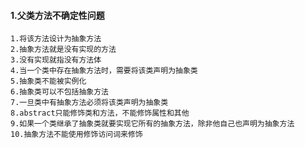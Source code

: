 #### 1.父类方法不确定性问题

    1.将该方法设计为抽象方法
    2.抽象方法就是没有实现的方法
    3.没有实现就指没有方法体
    4.当一个类中存在抽象方法时，需要将该类声明为抽象类
    5.抽象类不能被实例化
    6.抽象类可以不包括抽象方法
    7.一旦类中有抽象方法必须将该类声明为抽象类
    8.abstract只能修饰类和方法，不能修饰属性和其他
    9.如果一个类继承了抽象类就要实现它所有的抽象方法，除非他自己也声明为抽象方法
    10.抽象方法不能使用修饰访问词来修饰